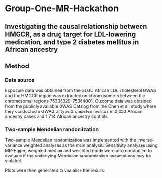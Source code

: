 # Group-One-MR-Hackathon

## Investigating the causal relationship between HMGCR, as a drug target for LDL-lowering medication, and type 2 diabetes mellitus in African ancestry 

## Method
### Data source 
Exposure data was obtained from the GLGC African LDL cholesterol GWAS and the HMGCR region was extracted on chromosome 5 between the chromosomal regions 75336329-75364001. 
Outcome data was obtained from the publicly available GWAS Catalog from the Chen et al. study where they conducted a GWAS of type 2 diabetes mellitus in 2,633 African ancestry cases and 1,714 African ancestry controls. 

### Two-sample Mendelian randomization 
Two-sample Mendelian randomization was implemented with the inverse-variance weighted analyses as the main analysis. Sensitivity analyses using MR-Egger, weighted median and weighted mode were also conducted to evaluate if the underlying Mendelian randomization assumptions may be violated. 

Plots were then generated to visualise the results. 


